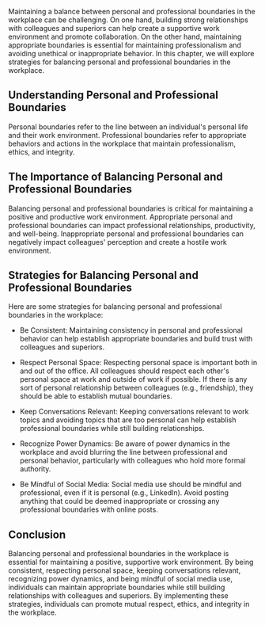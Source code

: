 
Maintaining a balance between personal and professional boundaries in the workplace can be challenging. On one hand, building strong relationships with colleagues and superiors can help create a supportive work environment and promote collaboration. On the other hand, maintaining appropriate boundaries is essential for maintaining professionalism and avoiding unethical or inappropriate behavior. In this chapter, we will explore strategies for balancing personal and professional boundaries in the workplace.

Understanding Personal and Professional Boundaries
--------------------------------------------------

Personal boundaries refer to the line between an individual's personal life and their work environment. Professional boundaries refer to appropriate behaviors and actions in the workplace that maintain professionalism, ethics, and integrity.

The Importance of Balancing Personal and Professional Boundaries
----------------------------------------------------------------

Balancing personal and professional boundaries is critical for maintaining a positive and productive work environment. Appropriate personal and professional boundaries can impact professional relationships, productivity, and well-being. Inappropriate personal and professional boundaries can negatively impact colleagues' perception and create a hostile work environment.

Strategies for Balancing Personal and Professional Boundaries
-------------------------------------------------------------

Here are some strategies for balancing personal and professional boundaries in the workplace:

* Be Consistent: Maintaining consistency in personal and professional behavior can help establish appropriate boundaries and build trust with colleagues and superiors.

* Respect Personal Space: Respecting personal space is important both in and out of the office. All colleagues should respect each other's personal space at work and outside of work if possible. If there is any sort of personal relationship between colleagues (e.g., friendship), they should be able to establish mutual boundaries.

* Keep Conversations Relevant: Keeping conversations relevant to work topics and avoiding topics that are too personal can help establish professional boundaries while still building relationships.

* Recognize Power Dynamics: Be aware of power dynamics in the workplace and avoid blurring the line between professional and personal behavior, particularly with colleagues who hold more formal authority.

* Be Mindful of Social Media: Social media use should be mindful and professional, even if it is personal (e.g., LinkedIn). Avoid posting anything that could be deemed inappropriate or crossing any professional boundaries with online posts.

Conclusion
----------

Balancing personal and professional boundaries in the workplace is essential for maintaining a positive, supportive work environment. By being consistent, respecting personal space, keeping conversations relevant, recognizing power dynamics, and being mindful of social media use, individuals can maintain appropriate boundaries while still building relationships with colleagues and superiors. By implementing these strategies, individuals can promote mutual respect, ethics, and integrity in the workplace.
